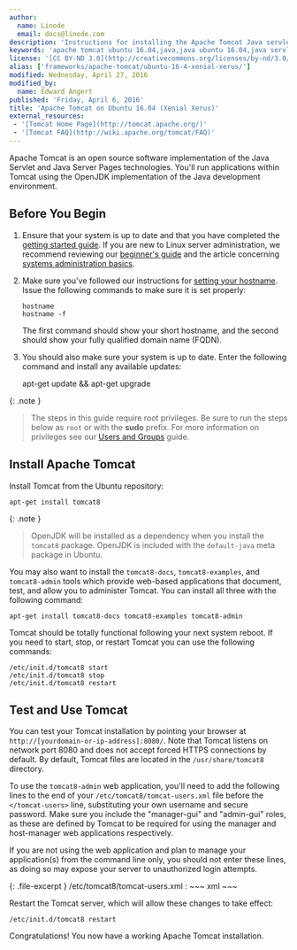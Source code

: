 ```yaml
---
author:
  name: Linode
  email: docs@linode.com
description: 'Instructions for installing the Apache Tomcat Java servlet engine on Ubuntu 16.04 (Xenial Xerus).'
keywords: 'apache tomcat ubuntu 16.04,java,java ubuntu 16.04,java servlets ubuntu lucid,java ubuntu'
license: '[CC BY-ND 3.0](http://creativecommons.org/licenses/by-nd/3.0/us/)'
alias: ['frameworks/apache-tomcat/ubuntu-16-4-xenial-xerus/']
modified: Wednesday, April 27, 2016
modified_by:
  name: Edward Angert
published: 'Friday, April 6, 2016'
title: 'Apache Tomcat on Ubuntu 16.04 (Xenial Xerus)'
external_resources:
 - '[Tomcat Home Page](http://tomcat.apache.org/)'
 - '[Tomcat FAQ](http://wiki.apache.org/tomcat/FAQ)'
---
```


Apache Tomcat is an open source software implementation of the Java Servlet and Java Server Pages technologies. You'll run applications within Tomcat using the OpenJDK implementation of the Java development environment.

## Before You Begin

1.  Ensure that your system is up to date and that you have completed the [getting started guide](/docs/getting-started/). If you are new to Linux server administration, we recommend reviewing our [beginner's guide](/docs/beginners-guide/) and the article concerning [systems administration basics](/docs/using-linux/administration-basics).

2.  Make sure you've followed our instructions for [setting your hostname](/docs/getting-started#sph_setting-the-hostname). Issue the following commands to make sure it is set properly:

        hostname
        hostname -f

    The first command should show your short hostname, and the second should show your fully qualified domain name (FQDN).

3.  You should also make sure your system is up to date. Enter the following command and install any available updates:

    apt-get update && apt-get upgrade

{: .note }
>The steps in this guide require root privileges. Be sure to run the steps below as `root` or with the **sudo** prefix. For more information on privileges see our [Users and Groups](/docs/tools-reference/linux-users-and-groups) guide.

## Install Apache Tomcat

Install Tomcat from the Ubuntu repository:

    apt-get install tomcat8

{: .note }
>
> OpenJDK will be installed as a dependency when you install the `tomcat8` package. OpenJDK is included with the `default-java` meta package in Ubuntu.

You may also want to install the `tomcat8-docs`, `tomcat8-examples`, and `tomcat8-admin` tools which provide web-based applications that document, test, and allow you to administer Tomcat. You can install all three with the following command:

    apt-get install tomcat8-docs tomcat8-examples tomcat8-admin

Tomcat should be totally functional following your next system reboot. If you need to start, stop, or restart Tomcat you can use the following commands:

    /etc/init.d/tomcat8 start
    /etc/init.d/tomcat8 stop
    /etc/init.d/tomcat8 restart

## Test and Use Tomcat

You can test your Tomcat installation by pointing your browser at `http://[yourdomain-or-ip-address]:8080/`. Note that Tomcat listens on network port 8080 and does not accept forced HTTPS connections by default. By default, Tomcat files are located in the `/usr/share/tomcat8` directory.

To use the `tomcat8-admin` web application, you'll need to add the following lines to the end of your `/etc/tomcat8/tomcat-users.xml` file before the `</tomcat-users>` line, substituting your own username and secure password. Make sure you include the "manager-gui" and "admin-gui" roles, as these are defined by Tomcat to be required for using the manager and host-manager web applications respectively. 

If you are not using the web application and plan to manage your application(s) from the command line only, you should not enter these lines, as doing so may expose your server to unauthorized login attempts.

{: .file-excerpt }
/etc/tomcat8/tomcat-users.xml
:   ~~~ xml
    <role rolename="manager-gui"/>
    <role rolename="admin-gui"/>
    <user username="username" password="password" roles="manager-gui,admin-gui"/>
    ~~~

Restart the Tomcat server, which will allow these changes to take effect:

    /etc/init.d/tomcat8 restart

Congratulations! You now have a working Apache Tomcat installation.